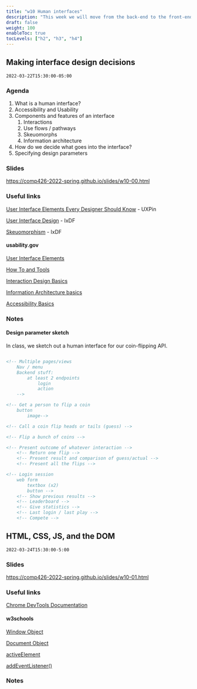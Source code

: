 ```yaml
---
title: "w10 Human interfaces"
description: "This week we will move from the back-end to the front-end."
draft: false
weight: 100
enableToc: true
tocLevels: ["h2", "h3", "h4"]
---
```


## Making interface design decisions

`2022-03-22T15:30:00-05:00`

### Agenda

1. What is a human interface?
2. Accessibility and Usability
3. Components and features of an interface
	1. Interactions
	2. Use flows / pathways
	3. Skeuomorphs
	4. Information architecture
4. How do we decide what goes into the interface?
5. Specifying design parameters

### Slides

https://comp426-2022-spring.github.io/slides/w10-00.html

### Useful links

[User Interface Elements Every Designer Should Know](https://www.uxpin.com/studio/blog/user-interface-elements-every-designer-should-know/) - UXPin

[User Interface Design](https://www.interaction-design.org/literature/topics/ui-design) - IxDF

[Skeuomorphism](https://www.interaction-design.org/literature/topics/skeuomorphism) - IxDF

#### usability.gov

[User Interface Elements](https://www.usability.gov/how-to-and-tools/methods/user-interface-elements.html)

[How To and Tools](https://www.usability.gov/how-to-and-tools/index.html)

[Interaction Design Basics](https://www.usability.gov/what-and-why/interaction-design.html)

[Information Architecture basics](https://www.usability.gov/what-and-why/information-architecture.html)

[Accessibility Basics](https://www.usability.gov/what-and-why/interaction-design.html)

### Notes

#### Design parameter sketch

In class, we sketch out a human interface for our coin-flipping API.

```HTML

<!-- Multiple pages/views
	Nav / menu
	Backend stuff:
		at least 2 endpoints
			login
			action
	-->

<!-- Get a person to flip a coin 
	button
		image-->

<!-- Call a coin flip heads or tails (guess) -->

<!-- Flip a bunch of coins -->

<!-- Present outcome of whatever interaction -->
	<!-- Return one flip -->
	<!-- Present result and comparison of guess/actual -->
	<!-- Present all the flips -->

<!-- Login session 
	web form
		textbox (x2)
		button -->
	<!-- Show previous results -->
	<!-- Leaderboard -->
	<!-- Give statistics -->
	<!-- Last login / last play -->
	<!-- Compete -->

```

## HTML, CSS, JS, and the DOM

`2022-03-24T15:30:00-5:00`

### Slides

https://comp426-2022-spring.github.io/slides/w10-01.html

### Useful links

[Chrome DevTools Documentation](https://developer.chrome.com/docs/devtools/)

#### w3schools

[Window Object](https://www.w3schools.com/jsref/obj_window.asp)

[Document Object](https://www.w3schools.com/jsref/dom_obj_document.asp)

[activeElement](https://www.w3schools.com/jsref/prop_document_activeelement.asp)

[addEventListener()](https://www.w3schools.com/jsref/prop_document_activeelement.asp)

### Notes

